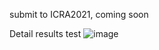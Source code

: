 submit to ICRA2021, coming soon

Detail results
test
![image](https://github.com/syywh/RRPR/blob/main/results/office-1-5.bmp)
